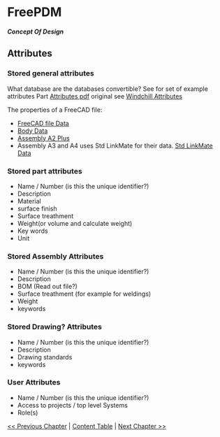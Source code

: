 # FreePDM
***Concept Of Design***

## Attributes

### Stored general attributes
What database are the databases convertible?
See for set of example attributes Part [Attributes pdf](PartAttributes.pdf) original see [Windchill Attributes](https://support.ptc.com/help/windchill/wc110_hc/whc_en/index.html#page/Windchill_Help_Center%2FPMPartAttributesRef.html)

The properties of a FreeCAD file: 
- [FreeCAD file Data](https://wiki.freecadweb.org/Std_Part#Data)
- [Body Data](https://wiki.freecadweb.org/PartDesign_Body#Hidden_properties_Data)
- [Assembly A2 Plus](https://wiki.freecadweb.org/A2plus_Workbench#Assembly_Structure)
- Assembly A3 and A4 uses Std LinkMate for their data.
[Std LinkMate Data](https://wiki.freecadweb.org/Std_LinkMake#Data)

### Stored part attributes

- Name / Number (is this the unique identifier?)
- Description
- Material
- surface finish
- Surface treathment
- Weight(or volume and calculate weight)
- Key words
- Unit

### Stored Assembly Attributes

- Name / Number (is this the unique identifier?)
- Description
- BOM (Read out file?)
- Surface treathment (for example for weldings)
- Weight
- keywords

### Stored Drawing? Attributes

- Name / Number (is this the unique identifier?)
- Description
- Drawing standards
- keywords

### User Attributes
- Name / Number (is this the unique identifier?)
- Access to projects / top level Systems
- Role(s)

[<< Previous Chapter](FreePDM_03-DesignDecisions.md) | [Content Table](FreePDM_00-CoD.md) | [Next Chapter >>](FreePDM_04-Requirements.md)
